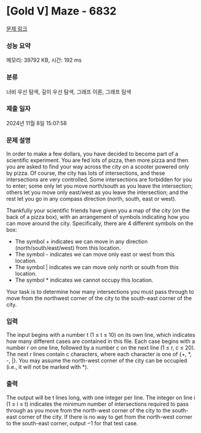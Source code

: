 # [Gold V] Maze - 6832 

[문제 링크](https://www.acmicpc.net/problem/6832) 

### 성능 요약

메모리: 39792 KB, 시간: 192 ms

### 분류

너비 우선 탐색, 깊이 우선 탐색, 그래프 이론, 그래프 탐색

### 제출 일자

2024년 11월 8일 15:07:58

### 문제 설명

<p>In order to make a few dollars, you have decided to become part of a scientific experiment. You are fed lots of pizza, then more pizza and then you are asked to find your way across the city on a scooter powered only by pizza. Of course, the city has lots of intersections, and these intersections are very controlled. Some intersections are forbidden for you to enter; some only let you move north/south as you leave the intersection; others let you move only east/west as you leave the intersection; and the rest let you go in any compass direction (north, south, east or west).</p>

<p>Thankfully your scientific friends have given you a map of the city (on the back of a pizza box), with an arrangement of symbols indicating how you can move around the city. Specifically, there are 4 different symbols on the box:</p>

<ul>
	<li>The symbol + indicates we can move in any direction (north/south/east/west) from this location.</li>
	<li>The symbol - indicates we can move only east or west from this location.</li>
	<li>The symbol | indicates we can move only north or south from this location.</li>
	<li>The symbol * indicates we cannot occupy this location.</li>
</ul>

<p>Your task is to determine how many intersections you must pass through to move from the northwest corner of the city to the south-east corner of the city.</p>

### 입력 

 <p>The input begins with a number t (1 ≤ t ≤ 10) on its own line, which indicates how many different cases are contained in this file. Each case begins with a number r on one line, followed by a number c on the next line (1 ≤ r, c ≤ 20). The next r lines contain c characters, where each character is one of {+, *, -, |}. You may assume the north-west corner of the city can be occupied (i.e., it will not be marked with *).</p>

### 출력 

 <p>The output will be t lines long, with one integer per line. The integer on line i (1 ≤ i ≤ t) indicates the minimum number of intersections required to pass through as you move from the north-west corner of the city to the south-east corner of the city. If there is no way to get from the north-west corner to the south-east corner, output −1 for that test case.</p>

